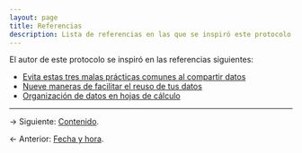 ```yaml
---
layout: page
title: Referencias
description: Lista de referencias en las que se inspiró este protocolo
---
```


El autor de este protocolo se inspiró en las referencias siguientes:

- [Evita estas tres malas prácticas comunes al compartir datos](https://luisdva.github.io/pls-don't-do-this/)
- [Nueve maneras de facilitar el reuso de tus datos](http://ojs.library.queensu.ca/index.php/IEE/article/view/4608/4898)
- [Organización de datos en hojas de cálculo](http://kbroman.org/dataorg/)

---

&rarr; Siguiente: [Contenido](index.html).

&larr; Anterior: [Fecha y hora](tiempo.html).
